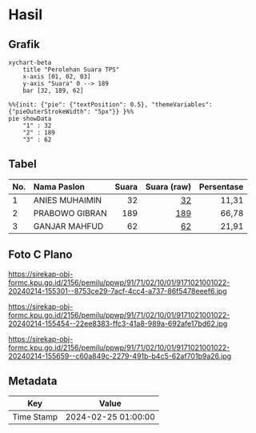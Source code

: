 # Hasil

## Grafik

```mermaid
xychart-beta
    title "Perolehan Suara TPS"
    x-axis [01, 02, 03]
    y-axis "Suara" 0 --> 189
    bar [32, 189, 62]
```

```mermaid
%%{init: {"pie": {"textPosition": 0.5}, "themeVariables": {"pieOuterStrokeWidth": "5px"}} }%%
pie showData
    "1" : 32
    "2" : 189
    "3" : 62
```

## Tabel

| No. | Nama Paslon    | Suara | Suara (raw) | Persentase |
|:--- |:-------------- | -----:| -----------:| ----------:|
| 1   | ANIES MUHAIMIN | 32    | [32][p-1]   | 11,31      |
| 2   | PRABOWO GIBRAN | 189   | [189][p-2]  | 66,78      |
| 3   | GANJAR MAHFUD  | 62    | [62][p-3]   | 21,91      |


[p-1]: https://github.com/gigit-pemilu/pemilu-2024-91-papua/blob/main/pilpres/hitung-suara/sub/91-papua/sub/71-kota-jayapura/sub/02-jayapura-selatan/sub/1001-argapura/sub/022-tps/sub/paslon-1.txt
[p-2]: https://github.com/gigit-pemilu/pemilu-2024-91-papua/blob/main/pilpres/hitung-suara/sub/91-papua/sub/71-kota-jayapura/sub/02-jayapura-selatan/sub/1001-argapura/sub/022-tps/sub/paslon-2.txt
[p-3]: https://github.com/gigit-pemilu/pemilu-2024-91-papua/blob/main/pilpres/hitung-suara/sub/91-papua/sub/71-kota-jayapura/sub/02-jayapura-selatan/sub/1001-argapura/sub/022-tps/sub/paslon-3.txt

## Foto C Plano

https://sirekap-obj-formc.kpu.go.id/2156/pemilu/ppwp/91/71/02/10/01/9171021001022-20240214-155301--8753ce29-7acf-4cc4-a737-86f5478eeef6.jpg

https://sirekap-obj-formc.kpu.go.id/2156/pemilu/ppwp/91/71/02/10/01/9171021001022-20240214-155454--22ee8383-ffc3-41a8-989a-692afe17bd62.jpg

https://sirekap-obj-formc.kpu.go.id/2156/pemilu/ppwp/91/71/02/10/01/9171021001022-20240214-155659--c60a849c-2279-491b-b4c5-62af701b9a26.jpg


## Metadata

| Key        | Value               |
| ---------- | ------------------- |
| Time Stamp | 2024-02-25 01:00:00 |



